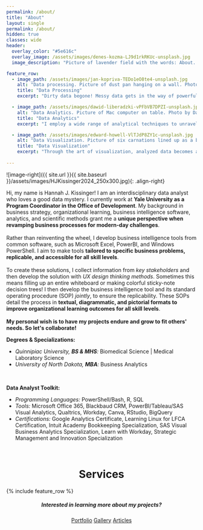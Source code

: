 ```yaml
---
permalink: /about/
title: "About"
layout: single
permalink: /about/
hidden: true
classes: wide
header:
  overlay_color: "#5e616c"
  overlay_image: /assets/images/denes-kozma-LJ9d1rkRKUc-unsplash.jpg
  image_description: "Picture of lavender field with the words: About. Photo by Denes Kozma on Unsplash" 

feature_row:
  - image_path: /assets/images/jan-kopriva-TEDo1eO8te4-unsplash.jpg
    alt: "Data processing. Picture of dust pan hanging on a wall. Photo by Jan Kopriva on Unsplash."
    title: "Data Processing"
    excerpt: "Dirty data begone! Messy data gets in the way of powerful insights. To prep for analysis, I clean data using **R, SQL, Spreadsheets, Excel, and SAS Data Studio**."

  - image_path: /assets/images/dawid-liberadzki-vPFbVB7DPZI-unsplash.jpg
    alt: "Data Analytics. Picture of Mac computer on table. Photo by Dawid Liberadzki on Unsplash."
    title: "Data Analytics"
    excerpt: "I employ a wide range of analytical techniques to unravel data mysteries. These hidden patterns, problems, and solutions are revealed through **exploratory, statistical, time-series, and regression analyses**. "

  - image_path: /assets/images/edward-howell-VlTJdP8ZY1c-unsplash.jpg
    alt: "Data Visualization. Picture of six carnations lined up as a bar graph. Photo by Edward Howell on Unsplash."
    title: "Data Visualization"
    excerpt: "Through the art of visualization, analyzed data becomes actionable knowledge for stakeholders. I produce visualizations using **R, Spreadsheets, Excel, Tableau, and SAS Visual Analytics**."
 
---
```



![image-right]({{ site.url }}{{ site.baseurl }}/assets/images/HJKissinger2024_250x300.jpg){: .align-right}

<p>Hi, my name is Hannah J. Kissinger! I am an interdisciplinary data analyst who loves a good data mystery. I currently work at <strong>Yale University as a Program Coordinator in the Office of Development</strong>. My background in business strategy, organizational learning, business intelligence software, analytics, and scientific methods grant me a <strong>unique perspective when revamping business processes for modern-day challenges</strong>. 
<br><br>
Rather than reinventing the wheel, I develop business intelligence tools from common software, such as Microsoft Excel, PowerBI, and Windows PowerShell. I aim to make tools <strong>tailored to specific business problems, replicable, and accessible for all skill levels</strong>.
<br><br>
To create these solutions, I collect information from <em>key stakeholders</em> and then develop the solution with <em>UX design thinking methods</em>. Sometimes this means filling up an entire whiteboard or making colorful sticky-note decision trees! I then develop the business intelligence tool and its standard operating procedure (SOP) <em>jointly</em>, to ensure the replicability. These SOPs detail the process in <strong>textual, diagrammatic, and pictorial formats to improve organizational learning outcomes for all skill levels</strong>.
<br><br>
<strong>My personal wish is to have my projects endure and grow to fit others' needs. So let's collaborate!</strong>

<p><strong>Degrees & Specializations:</strong></p>
<ul>
  <li><em>Quinnipiac University, <strong>BS & MHS</strong>:</em> Biomedical Science | Medical Laboratory Science</li>
  <li><em>University of North Dakota, <strong>MBA</strong>:</em> Business Analytics</li>
</ul><br>
<p><strong>Data Analyst Toolkit:</strong></p>
<ul>
  <li><em>Programming Languages:</em> PowerShell/Bash, R, SQL</li>
  <li><em>Tools:</em> Microsoft Office 365, Blackbaud CRM, PowerBI/Tableau/SAS Visual Analytics, Qualtrics, Workday, Canva, RStudio, BigQuery</li>
  <li><em>Certifications:</em> Google Analytics Certificate, Learning Linux for LFCA Certification, Intuit Academy Bookkeeping Specialization, SAS Visual Business Analytics Specialization, Learn with Workday, Strategic Management and Innovation Specialization</li>
</ul>
<p><br></p>

<h1 style="text-align: center;">Services</h1>
{% include feature_row %}

<h5 style="text-align: center;">Interested in learning more about my projects?</h5>
<center><a href="https://hjkissinger.github.io/portfolio/" class="btn btn--inverse .btn--x-large">Portfolio</a>
<a href="https://hjkissinger.github.io/gallery/" class="btn btn--inverse .btn--x-large" >Gallery</a>
<a href="https://hjkissinger.github.io/articles" class="btn btn--inverse .btn--x-large">Articles</a></center>



